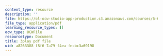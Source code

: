 ```yaml
---
content_type: resource
description: ''
file: https://ol-ocw-studio-app-production.s3.amazonaws.com/courses/6-0001-introduction-to-computer-science-and-programming-in-python-fall-2016/a8263388f8f67a79f4eafecbc3a69198_FlGjISF3l78.pdf
file_type: application/pdf
learning_resource_types: []
ocw_type: OCWFile
resourcetype: Document
title: 3play pdf file
uid: a8263388-f8f6-7a79-f4ea-fecbc3a69198
---
```

